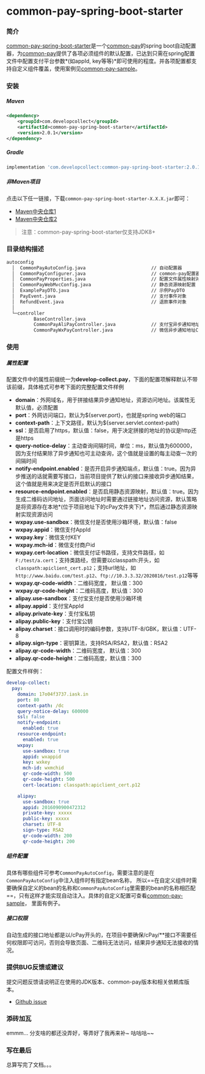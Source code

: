 # common-pay-spring-boot-starter

### 简介

[common-pay-spring-boot-starter](https://github.com/developcollect/common-pay-spring-boot-starter)是一个[common-pay](https://github.com/developcollect/common-pay)的spring boot自动配置器，为[common-pay](https://github.com/developcollect/common-pay)提供了各项必须组件的默认配置，已达到只需在spring配置文件中配置支付平台参数*(如appId, key等等)*即可使用的程度。并各项配置都支持自定义组件覆盖，使用案例见[common-pay-sample](https://github.com/developcollect/common-pay-sample)。



### 安装

##### Maven

```xml
<dependency>
    <groupId>com.developcollect</groupId>
    <artifactId>common-pay-spring-boot-starter</artifactId>
    <version>2.0.1</version>
</dependency>
```

##### Gradle

```groovy
implementation 'com.developcollect:common-pay-spring-boot-starter:2.0.1'
```

##### 非Maven项目

点击以下任一链接，下载`common-pay-spring-boot-starter-X.X.X.jar`即可：

- [Maven中央仓库1](https://repo1.maven.org/maven2/com/developcollect/common-pay-spring-boot-starter/2.0.1/)
- [Maven中央仓库2](https://repo2.maven.org/maven2/com/developcollect/common-pay-spring-boot-starter/2.0.1/)

> 注意：common-pay-spring-boot-starter仅支持JDK8+



### 目录结构描述

```tex
autoconfig
  │  CommonPayAutoConfig.java                        // 自动配置器
  │  CommonPayConfigurer.java                        // common-pay配置器(重点)
  │  CommonPayProperties.java                        // 配置文件属性映射对象
  │  CommonPayWebMvcConfig.java                      // 静态资源映射配置
  │  ExamplePayDTO.java                              // 示例PayDTO
  │  PayEvent.java                                   // 支付事件对象
  │  RefundEvent.java                                // 退款事件对象
  │  
  └─controller                                       
          BaseController.java
          CommonPayAliPayController.java             // 支付宝异步通知地址Controller
          CommonPayWxPayController.java              // 微信异步通知地址Controller
```



### 使用

##### 属性配置

配置文件中的属性前缀统一为**develop-collect.pay**，下面的配置项解释默认不带该前缀，具体格式可参考下面的完整配置文件样例

* **domain**：外网域名，用于拼接结果异步通知地址，资源访问地址。该属性无默认值，必须配置
* **port**：外网访问端口，默认为${server.port}，也就是spring web的端口
* **context-path**：上下文路径，默认为${server.servlet.context-path}
* **ssl**：是否启用了https，默认值：false，用于决定拼接的地址的协议是http还是https
* **query-notice-delay**：主动查询间隔时间，单位：ms，默认值为600000，因为支付结果除了异步通知也可主动查询，这个值就是设置的每主动查一次的间隔时间
* **notify-endpoint.enabled**：是否开启异步通知端点，默认值：true。因为异步推送的话就需要写接口，当前项目提供了默认的接口来接收异步通知结果，这个值就是用来决定是否开启默认的接口
* **resource-endpoint.enabled**：是否启用静态资源映射，默认值：true。因为生成二维码访问地址，页面访问地址时需要通过链接地址访问资源，默认策略是将资源存在本地*(位于项目地址下的cPay文件夹下)*，然后通过静态资源映射实现资源访问
* **wxpay.use-sandbox**：微信支付是否使用沙箱环境，默认值：false
* **wxpay.appid**：微信支付AppId
* **wxpay.key**：微信支付KEY
* **wxpay.mch-id**：微信支付商户id
* **wxpay.cert-location**：微信支付证书路径，支持文件路径，如`F:/test/a.cert`；支持类路经，但需要以classpath:开头，如`classpath:apiclient_cert.p12`；支持url地址，如`http://www.baidu.com/test.p12`、`ftp://10.3.3.32/2020816/test.p12`等等
* **wxpay.qr-code-width**：二维码宽度， 默认值：300
* **wxpay.qr-code-height**：二维码高度，默认值：300
* **alipay.use-sandbox**：支付宝支付是否使用沙箱环境
* **alipay.appid**：支付宝AppId
* **alipay.private-key**：支付宝私钥
* **alipay.public-key**：支付宝公钥
* **alipay.charset**：接口调用时的编码参数，支持UTF-8/GBK，默认值：UTF-8
* **alipay.sign-type**：密钥算法，支持RSA/RSA2，默认值：RSA2
* **alipay.qr-code-width**：二维码宽度， 默认值：300
* **alipay.qr-code-height**：二维码高度，默认值：300

配置文件样例：
```yml
develop-collect:
  pay:
    domain: 17o04f3737.iask.in
    port: 80
    context-path: /dc
    query-notice-delay: 600000
    ssl: false
    notify-endpoint:
      enabled: true
    resource-endpoint:
      enabled: true
    wxpay:
      use-sandbox: true
      appid: wxappid
      key: wxkey
      mch-id: wxmchid
      qr-code-width: 500
      qr-code-height: 500
      cert-location: classpath:apiclient_cert.p12

    alipay:
      use-sandbox: true
      appid: 2016090900472312
      private-key: xxxxx
      public-key: xxxxx  
      charset: UTF-8
      sign-type: RSA2
      qr-code-width: 200
      qr-code-height: 200
```

##### 组件配置

具体有哪些组件可参考`CommonPayAutoConfig`，需要注意的是在`CommonPayAutoConfig`中注入组件时有指定bean名称， 所以==在自定义组件时需要确保自定义的bean的名称和`CommonPayAutoConfig`里需要的bean的名称相匹配==，只有这样才能实现自动注入。具体的自定义配置可查看[common-pay-sample](https://github.com/developcollect/common-pay-sample)， 里面有例子。

##### 接口权限

自动生成的接口地址都是以/cPay开头的，在项目中要确保/cPay/**接口不需要任何权限即可访问，否则会导致页面、二维码无法访问，结果异步通知无法接收的情况。



### 提供BUG反馈或建议

提交问题反馈请说明正在使用的JDK版本、common-pay版本和相关依赖库版本。

- [Github issue](https://github.com/developcollect/common-pay-sample/issues)



### 添砖加瓦

emmm... 分支啥的都还没弄好，等弄好了我再来补~ 咕咕咕~~



### 写在最后

总算写完了文档。。。